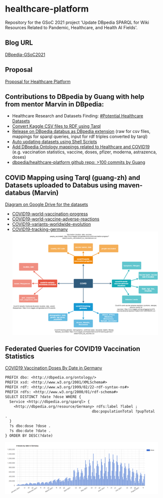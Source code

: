 # healthcare-platform
Repository for the GSoC 2021 project 'Update DBpedia SPARQL for Wiki Resources Related to Pandemic, Healthcare, and Health AI Fields'.

## Blog URL
[DBpedia-GSoC2021](https://guang-zh.github.io/dbpedia-GSoC2021/)

## Proposal
[Proposal for Healthcare Platform](https://docs.google.com/document/d/1kGc_-2c9FV_pjw5Y0rD3VW8jecGz4Q5MlsqZKiIYpZ8/edit#)

## Contributions to DBpedia by Guang with help from mentor Marvin in DBpedia:
- Healthcare Research and Datasets Finding: [#Potential Healthcare Datasets](https://guang-zh.github.io/dbpedia-GSoC2021/)
- [Convert Kaggle CSV files to RDF using Tarql](https://tarql.github.io/)
- [Release on DBpedia databus as DBpedia extension](https://databus.dbpedia.org/hckg/) (raw for csv files, mappings for sparql queries, input for rdf triples converted by tarql)
- [Auto updating datasets using Shell Scripts](https://github.com/dbpedia/healthcare-platform/blob/main/databus-upload-update.sh)
- [Add DBpedia Ontology mappings related to Healthcare and COVID19](http://mappings.dbpedia.org/index.php/Special:Contributions/Guangzhang) (e.g. vaccination statistics, vaccine, doses, pfizer, moderna, astrazenca, doses)
- [dbpedia/healthcare-platform github repo: >100 commits by Guang](https://github.com/dbpedia/healthcare-platform)

## COVID Mapping using Tarql (guang-zh) and Datasets uploaded to Databus using maven-databus (Marvin)
[Diagram on Google Drive for the datasets](https://drive.google.com/file/d/148L6tIGYblEgEZtLZ-LThCvaYY_jla29/view?usp=sharing)
- [COVID19-world-vaccination-progress](https://www.kaggle.com/gpreda/covid-world-vaccination-progress)
- [COVID19-world-vaccine-adverse-reactions](https://www.kaggle.com/ayushggarg/covid19-vaccine-adverse-reactions)
- [COVID19-variants-worldwide-evolution](https://www.kaggle.com/gpreda/covid19-variants)
- [COVID19-tracking-germany](https://www.kaggle.com/headsortails/covid19-tracking-germany)
![alt text](https://github.com/dbpedia/healthcare-platform/blob/main/COVID-Mapping.png)

## Federated Queries for COVID19 Vaccination Statistics

[COVID19 Vaccination Doses By Date in Germany](https://api.triplydb.com/s/BY_zZWLNH)
```
PREFIX dbo: <http://dbpedia.org/ontology/>
PREFIX xsd: <http://www.w3.org/2001/XMLSchema#>
PREFIX rdf: <http://www.w3.org/1999/02/22-rdf-syntax-ns#>
PREFIX rdfs: <http://www.w3.org/2000/01/rdf-schema#>
SELECT DISTINCT ?date ?dose WHERE {
  Service <http://dbpedia.org/sparql> {
    <http://dbpedia.org/resource/Germany> rdfs:label ?label ;
                                        dbo:populationTotal ?pupTotal .
  }
  ?s dbo:dose ?dose .
  ?s dbo:date ?date .
} ORDER BY DESC(?date)
```
![alt text](https://github.com/dbpedia/healthcare-platform/blob/main/Scripts/dosesByDateGermany.PNG)
